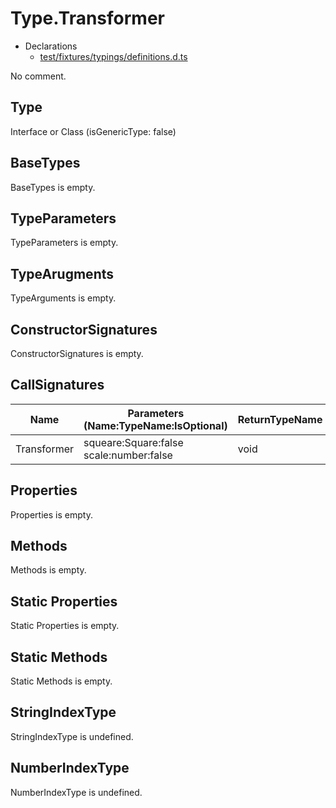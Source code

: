 # Type.Transformer

* Declarations
  * [test/fixtures/typings/definitions.d.ts](/test/fixtures/typings/definitions.d.ts#L46)

No comment.

## Type

Interface or Class (isGenericType: false)

## BaseTypes

BaseTypes is empty.

## TypeParameters

TypeParameters is empty.

## TypeArugments

TypeArguments is empty.

## ConstructorSignatures

ConstructorSignatures is empty.

## CallSignatures

Name|Parameters (Name:TypeName:IsOptional)|ReturnTypeName|Comment
---|---|---|---
Transformer|squeare:Square:false scale:number:false |void|

## Properties

Properties is empty.

## Methods

Methods is empty.

## Static Properties

Static Properties is empty.

## Static Methods

Static Methods is empty.

## StringIndexType

StringIndexType is undefined.

## NumberIndexType

NumberIndexType is undefined.
